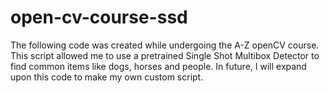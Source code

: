 # open-cv-course-ssd
The following code was created while undergoing the A-Z openCV course. This script allowed me to use a pretrained Single Shot Multibox Detector to
find common items like dogs, horses and people. In future, I will expand upon this code to make my own custom script.
